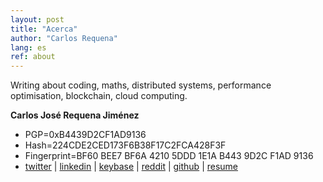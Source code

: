 ```yaml
---
layout: post
title: "Acerca"
author: "Carlos Requena"
lang: es
ref: about
---
```


Writing about coding, maths, distributed systems, performance optimisation, blockchain, cloud computing.

**Carlos José Requena Jiménez**

- PGP=0xB4439D2CF1AD9136
- Hash=224CDE2CED173F6B38F17C2FCA428F3F
- Fingerprint=BF60 BEE7 BF6A 4210 5DDD  1E1A B443 9D2C F1AD 9136
- [twitter](https://twitter.com/cjrequena) \| [linkedin](https://www.linkedin.com/in/cjrequena/) \| [keybase](https://keybase.io/cjrequena) \| [reddit](https://reddit.com/user/cjrequena) \| [github](https://github.com/cjrequena) \| [resume](https:/cjrequena.com/resume)

